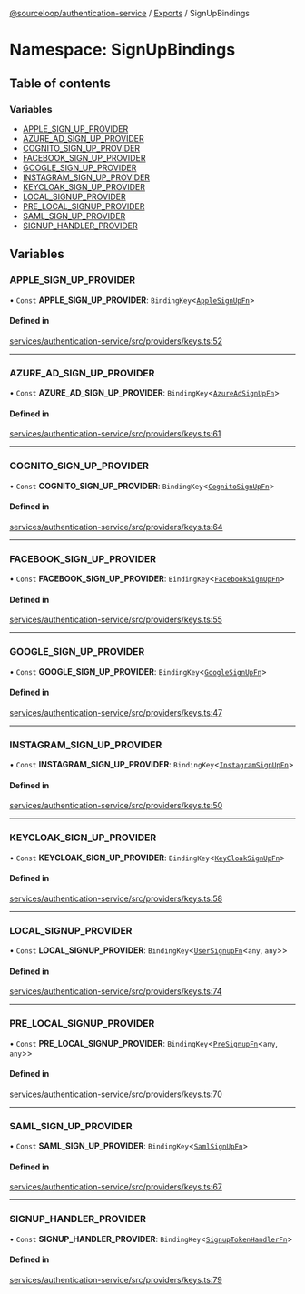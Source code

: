 [@sourceloop/authentication-service](../README.md) / [Exports](../modules.md) / SignUpBindings

# Namespace: SignUpBindings

## Table of contents

### Variables

- [APPLE\_SIGN\_UP\_PROVIDER](SignUpBindings.md#apple_sign_up_provider)
- [AZURE\_AD\_SIGN\_UP\_PROVIDER](SignUpBindings.md#azure_ad_sign_up_provider)
- [COGNITO\_SIGN\_UP\_PROVIDER](SignUpBindings.md#cognito_sign_up_provider)
- [FACEBOOK\_SIGN\_UP\_PROVIDER](SignUpBindings.md#facebook_sign_up_provider)
- [GOOGLE\_SIGN\_UP\_PROVIDER](SignUpBindings.md#google_sign_up_provider)
- [INSTAGRAM\_SIGN\_UP\_PROVIDER](SignUpBindings.md#instagram_sign_up_provider)
- [KEYCLOAK\_SIGN\_UP\_PROVIDER](SignUpBindings.md#keycloak_sign_up_provider)
- [LOCAL\_SIGNUP\_PROVIDER](SignUpBindings.md#local_signup_provider)
- [PRE\_LOCAL\_SIGNUP\_PROVIDER](SignUpBindings.md#pre_local_signup_provider)
- [SAML\_SIGN\_UP\_PROVIDER](SignUpBindings.md#saml_sign_up_provider)
- [SIGNUP\_HANDLER\_PROVIDER](SignUpBindings.md#signup_handler_provider)

## Variables

### APPLE\_SIGN\_UP\_PROVIDER

• `Const` **APPLE\_SIGN\_UP\_PROVIDER**: `BindingKey`<[`AppleSignUpFn`](../modules.md#applesignupfn)\>

#### Defined in

[services/authentication-service/src/providers/keys.ts:52](https://github.com/sourcefuse/loopback4-microservice-catalog/blob/68ec38a2a/services/authentication-service/src/providers/keys.ts#L52)

___

### AZURE\_AD\_SIGN\_UP\_PROVIDER

• `Const` **AZURE\_AD\_SIGN\_UP\_PROVIDER**: `BindingKey`<[`AzureAdSignUpFn`](../modules.md#azureadsignupfn)\>

#### Defined in

[services/authentication-service/src/providers/keys.ts:61](https://github.com/sourcefuse/loopback4-microservice-catalog/blob/68ec38a2a/services/authentication-service/src/providers/keys.ts#L61)

___

### COGNITO\_SIGN\_UP\_PROVIDER

• `Const` **COGNITO\_SIGN\_UP\_PROVIDER**: `BindingKey`<[`CognitoSignUpFn`](../modules.md#cognitosignupfn)\>

#### Defined in

[services/authentication-service/src/providers/keys.ts:64](https://github.com/sourcefuse/loopback4-microservice-catalog/blob/68ec38a2a/services/authentication-service/src/providers/keys.ts#L64)

___

### FACEBOOK\_SIGN\_UP\_PROVIDER

• `Const` **FACEBOOK\_SIGN\_UP\_PROVIDER**: `BindingKey`<[`FacebookSignUpFn`](../modules.md#facebooksignupfn)\>

#### Defined in

[services/authentication-service/src/providers/keys.ts:55](https://github.com/sourcefuse/loopback4-microservice-catalog/blob/68ec38a2a/services/authentication-service/src/providers/keys.ts#L55)

___

### GOOGLE\_SIGN\_UP\_PROVIDER

• `Const` **GOOGLE\_SIGN\_UP\_PROVIDER**: `BindingKey`<[`GoogleSignUpFn`](../modules.md#googlesignupfn)\>

#### Defined in

[services/authentication-service/src/providers/keys.ts:47](https://github.com/sourcefuse/loopback4-microservice-catalog/blob/68ec38a2a/services/authentication-service/src/providers/keys.ts#L47)

___

### INSTAGRAM\_SIGN\_UP\_PROVIDER

• `Const` **INSTAGRAM\_SIGN\_UP\_PROVIDER**: `BindingKey`<[`InstagramSignUpFn`](../modules.md#instagramsignupfn)\>

#### Defined in

[services/authentication-service/src/providers/keys.ts:50](https://github.com/sourcefuse/loopback4-microservice-catalog/blob/68ec38a2a/services/authentication-service/src/providers/keys.ts#L50)

___

### KEYCLOAK\_SIGN\_UP\_PROVIDER

• `Const` **KEYCLOAK\_SIGN\_UP\_PROVIDER**: `BindingKey`<[`KeyCloakSignUpFn`](../modules.md#keycloaksignupfn)\>

#### Defined in

[services/authentication-service/src/providers/keys.ts:58](https://github.com/sourcefuse/loopback4-microservice-catalog/blob/68ec38a2a/services/authentication-service/src/providers/keys.ts#L58)

___

### LOCAL\_SIGNUP\_PROVIDER

• `Const` **LOCAL\_SIGNUP\_PROVIDER**: `BindingKey`<[`UserSignupFn`](../modules.md#usersignupfn)<`any`, `any`\>\>

#### Defined in

[services/authentication-service/src/providers/keys.ts:74](https://github.com/sourcefuse/loopback4-microservice-catalog/blob/68ec38a2a/services/authentication-service/src/providers/keys.ts#L74)

___

### PRE\_LOCAL\_SIGNUP\_PROVIDER

• `Const` **PRE\_LOCAL\_SIGNUP\_PROVIDER**: `BindingKey`<[`PreSignupFn`](../modules.md#presignupfn)<`any`, `any`\>\>

#### Defined in

[services/authentication-service/src/providers/keys.ts:70](https://github.com/sourcefuse/loopback4-microservice-catalog/blob/68ec38a2a/services/authentication-service/src/providers/keys.ts#L70)

___

### SAML\_SIGN\_UP\_PROVIDER

• `Const` **SAML\_SIGN\_UP\_PROVIDER**: `BindingKey`<[`SamlSignUpFn`](../modules.md#samlsignupfn)\>

#### Defined in

[services/authentication-service/src/providers/keys.ts:67](https://github.com/sourcefuse/loopback4-microservice-catalog/blob/68ec38a2a/services/authentication-service/src/providers/keys.ts#L67)

___

### SIGNUP\_HANDLER\_PROVIDER

• `Const` **SIGNUP\_HANDLER\_PROVIDER**: `BindingKey`<[`SignupTokenHandlerFn`](../modules.md#signuptokenhandlerfn)\>

#### Defined in

[services/authentication-service/src/providers/keys.ts:79](https://github.com/sourcefuse/loopback4-microservice-catalog/blob/68ec38a2a/services/authentication-service/src/providers/keys.ts#L79)
